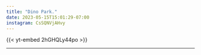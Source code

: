 ```yaml
---
title: "Dino Park."
date: 2023-05-15T15:01:29-07:00
instagram: CsSQNVjAHvy
---
```


{{< yt-embed 2hGHQLy44po >}}

---
